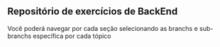 <h2>Repositório de exercícios de BackEnd</h2>

<p>Você poderá navegar por cada seção selecionando as branchs e sub-branchs específica por cada tópico</p>



